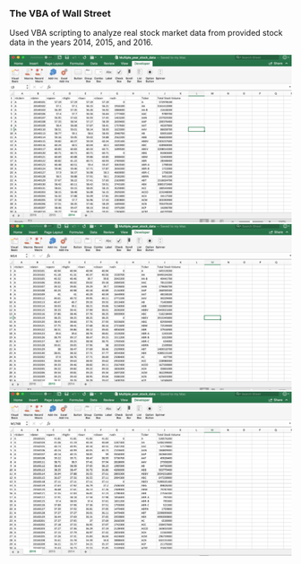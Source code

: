 ### The VBA of Wall Street

Used VBA scripting to analyze real stock market data from provided stock data in the years 2014, 2015, and 2016.

![2014](Images/2014.png)
![2015](Images/2015.png)
![2016](Images/2016.png)
